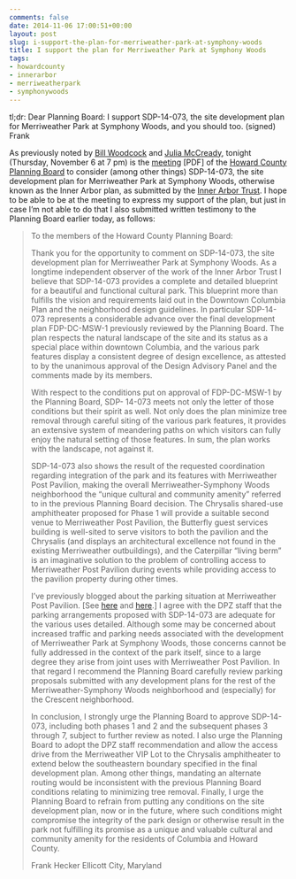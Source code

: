 ```yaml
---
comments: false
date: 2014-11-06 17:00:51+00:00
layout: post
slug: i-support-the-plan-for-merriweather-park-at-symphony-woods
title: I support the plan for Merriweather Park at Symphony Woods
tags:
- howardcounty
- innerarbor
- merriweatherpark
- symphonywoods
---
```


tl;dr: Dear Planning Board: I support SDP-14-073, the site development plan for Merriweather Park at Symphony Woods, and you should too. (signed) Frank

As previously noted by 	[Bill Woodcock](http://53beersontap.typepad.com/53beers/2014/11/my-thursday-night-planning-board-testimony.html) and [Julia McCready](http://villagegreentownsquared.blogspot.com/2014/11/seeing-yourself.html), tonight (Thursday, November 6 at 7 pm) is the [meeting](http://www.howardcountymd.gov/WorkArea/linkit.aspx?LinkIdentifier=id&ItemID=6442476915&libID=6442476907) [PDF] of the [Howard County Planning Board](http://www.howardcountymd.gov/planning_board.htm) to consider (among other things) SDP-14-073, the site development plan for Merriweather Park at Symphony Woods, otherwise known as the Inner Arbor plan, as submitted by the [Inner Arbor Trust](http://inartrust.org). I hope to be able to be at the meeting to express my support of the plan, but just in case I’m not able to do that I also submitted written testimony to the Planning Board earlier today, as follows:

<blockquote>
To the members of the Howard County Planning Board:

Thank you for the opportunity to comment on SDP-14-073, the site development plan for Merriweather Park at Symphony Woods. As a longtime independent observer of the work of the Inner Arbor Trust I believe that SDP-14-073 provides a complete and detailed blueprint for a beautiful and functional cultural park. This blueprint more than fulfills the vision and requirements laid out in the Downtown Columbia Plan and the neighborhood design guidelines. In particular SDP-14-073 represents a considerable advance over the final development plan FDP-DC-MSW-1 previously reviewed by the Planning Board. The plan respects the natural landscape of the site and its status as a special place within downtown Columbia, and the various park features display a consistent degree of design excellence, as attested to by the unanimous approval of the Design Advisory Panel and the comments made by its members.

With respect to the conditions put on approval of FDP-DC-MSW-1 by the Planning Board, SDP- 14-073 meets not only the letter of those conditions but their spirit as well. Not only does the plan minimize tree removal through careful siting of the various park features, it provides an extensive system of meandering paths on which visitors can fully enjoy the natural setting of those features. In sum, the plan works with the landscape, not against it.

SDP-14-073 also shows the result of the requested coordination regarding integration of the park and its features with Merriweather Post Pavilion, making the overall Merriweather-Symphony Woods neighborhood the “unique cultural and community amenity” referred to in the previous Planning Board decision. The Chrysalis shared-use amphitheater proposed for Phase 1 will provide a suitable second venue to Merriweather Post Pavilion, the Butterfly guest services building is well-sited to serve visitors to both the pavilion and the Chrysalis (and displays an architectural excellence not found in the existing Merriweather outbuildings), and the Caterpillar “living berm” is an imaginative solution to the problem of controlling access to Merriweather Post Pavilion during events while providing access to the pavilion property during other times.

I’ve previously blogged about the parking situation at Merriweather Post Pavilion. [See [here](/2014/03/24/parking-and-the-future-of-merriweather-post-pavilion/) and [here](/2014/03/29/parking-at-venues-comparable-to-merriweather-post-pavilion/).] I agree with the DPZ staff that the parking arrangements proposed with SDP-14-073 are adequate for the various uses detailed. Although some may be concerned about increased traffic and parking needs associated with the development of Merriweather Park at Symphony Woods, those concerns cannot be fully addressed in the context of the park itself, since to a large degree they arise from joint uses with Merriweather Post Pavilion. In that regard I recommend the Planning Board carefully review parking proposals submitted with any development plans for the rest of the Merriweather-Symphony Woods neighborhood and (especially) for the Crescent neighborhood.

In conclusion, I strongly urge the Planning Board to approve SDP-14-073, including both phases 1 and 2 and the subsequent phases 3 through 7, subject to further review as noted. I also urge the Planning Board to adopt the DPZ staff recommendation and allow the access drive from the Merriweather VIP Lot to the Chrysalis amphitheater to extend below the southeastern boundary specified in the final development plan. Among other things, mandating an alternate routing would be inconsistent with the previous Planning Board conditions relating to minimizing tree removal. Finally, I urge the Planning Board to refrain from putting any conditions on the site development plan, now or in the future, where such conditions might compromise the integrity of the park design or otherwise result in the park not fulfilling its promise as a unique and valuable cultural and community amenity for the residents of Columbia and Howard County.

Frank Hecker
Ellicott City, Maryland</blockquote>
